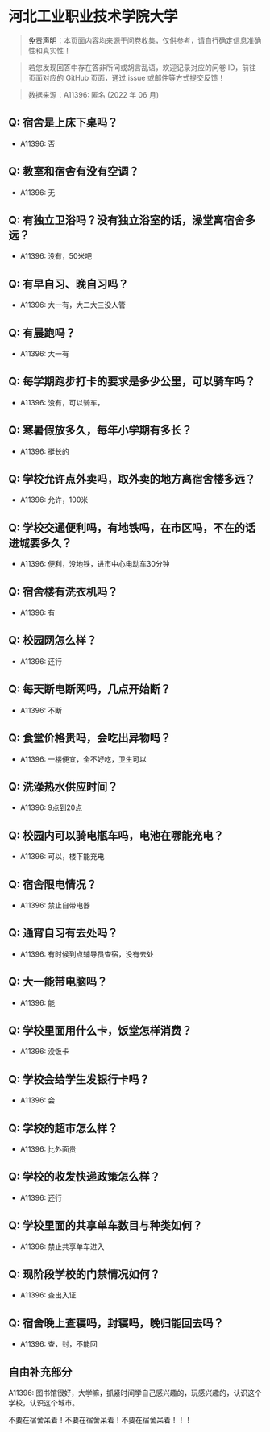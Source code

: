 # 河北工业职业技术学院大学

> [免责声明](https://colleges.chat/#_3)：本页面内容均来源于问卷收集，仅供参考，请自行确定信息准确性和真实性！

> 若您发现回答中存在答非所问或胡言乱语，欢迎记录对应的问卷 ID，前往页面对应的 GitHub 页面，通过 issue 或邮件等方式提交反馈！

> 数据来源：A11396: 匿名 (2022 年 06 月)

## Q: 宿舍是上床下桌吗？

- A11396: 否

## Q: 教室和宿舍有没有空调？

- A11396: 无

## Q: 有独立卫浴吗？没有独立浴室的话，澡堂离宿舍多远？

- A11396: 没有，50米吧

## Q: 有早自习、晚自习吗？

- A11396: 大一有，大二大三没人管

## Q: 有晨跑吗？

- A11396: 大一有

## Q: 每学期跑步打卡的要求是多少公里，可以骑车吗？

- A11396: 没有，可以骑车，

## Q: 寒暑假放多久，每年小学期有多长？

- A11396: 挺长的

## Q: 学校允许点外卖吗，取外卖的地方离宿舍楼多远？

- A11396: 允许，100米

## Q: 学校交通便利吗，有地铁吗，在市区吗，不在的话进城要多久？

- A11396: 便利，没地铁，进市中心电动车30分钟

## Q: 宿舍楼有洗衣机吗？

- A11396: 有

## Q: 校园网怎么样？

- A11396: 还行

## Q: 每天断电断网吗，几点开始断？

- A11396: 不断

## Q: 食堂价格贵吗，会吃出异物吗？

- A11396: 一楼便宜，全不好吃，卫生可以

## Q: 洗澡热水供应时间？

- A11396: 9点到20点

## Q: 校园内可以骑电瓶车吗，电池在哪能充电？

- A11396: 可以，楼下能充电

## Q: 宿舍限电情况？

- A11396: 禁止自带电器

## Q: 通宵自习有去处吗？

- A11396: 有时候到点辅导员查宿，没有去处

## Q: 大一能带电脑吗？

- A11396: 能

## Q: 学校里面用什么卡，饭堂怎样消费？

- A11396: 没饭卡

## Q: 学校会给学生发银行卡吗？

- A11396: 会

## Q: 学校的超市怎么样？

- A11396: 比外面贵

## Q: 学校的收发快递政策怎么样？

- A11396: 还行

## Q: 学校里面的共享单车数目与种类如何？

- A11396: 禁止共享单车进入

## Q: 现阶段学校的门禁情况如何？

- A11396: 查出入证

## Q: 宿舍晚上查寝吗，封寝吗，晚归能回去吗？

- A11396: 查，封，不能回

## 自由补充部分

A11396: 图书馆很好，大学嘛，抓紧时间学自己感兴趣的，玩感兴趣的，认识这个学校，认识这个城市。

不要在宿舍呆着！不要在宿舍呆着！不要在宿舍呆着！！！